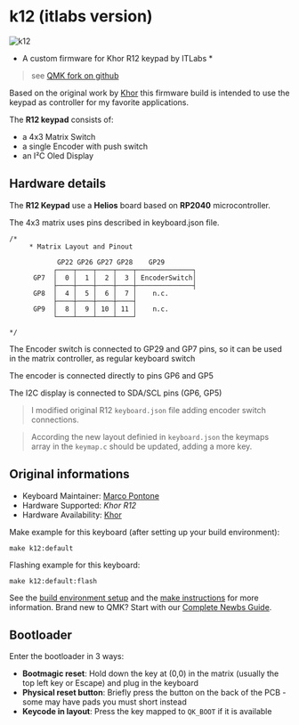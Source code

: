 # k12 (itlabs version)


![k12](https://imgur.com/7I1SfpP)


* A custom firmware for Khor R12 keypad by ITLabs *

> see [QMK fork on github](https://github.com/itarozzi/qmk_firmware/tree/itarozzi/keyboards/r12_it)

Based on the original work by [Khor](https://github.com/MoltenKhor/R12) this firmware build is intended to use the keypad as controller for my favorite applications.

The **R12 keypad** consists of:

- a 4x3 Matrix Switch 
- a single Encoder with push switch
- an I²C Oled Display

## Hardware details

The **R12 Keypad** use a **Helios** board based on **RP2040** microcontroller.
 

The 4x3 matrix uses pins described in keyboard.json file.

```
/*
     * Matrix Layout and Pinout
     
            GP22 GP26 GP27 GP28    GP29
           ┌────┬────┬────┬────┬──────────────┐
      GP7  │  0 │  1 │  2 │  3 │ EncoderSwitch│
           ├────┼────┼────┼────┼──────────────┤ 
      GP8  │  4 │  5 │  6 │  7 │    n.c.
           ├────┼────┼────┼────┤
      GP9  │  8 │  9 │ 10 │ 11 │    n.c.
           └────┴────┴────┴────┘
           
*/
``` 

The Encoder switch is connected to GP29 and GP7 pins, so it can be used
in the matrix controller, as regular keyboard switch

The encoder is connected directly to pins GP6 and GP5

The I2C display is connected to SDA/SCL pins (GP6, GP5) 


> I modified original R12 `keyboard.json` file adding encoder switch connections.

> According the new layout definied in `keyboard.json` the keymaps array in the `keymap.c` should be updated, adding a more key.



## Original informations

* Keyboard Maintainer: [Marco Pontone](https://github.com/MoltenKhor)
* Hardware Supported: *Khor R12*
* Hardware Availability: [Khor](https://github.com/MoltenKhor/R12)

Make example for this keyboard (after setting up your build environment):

    make k12:default

Flashing example for this keyboard:

    make k12:default:flash

See the [build environment setup](https://docs.qmk.fm/#/getting_started_build_tools) and the [make instructions](https://docs.qmk.fm/#/getting_started_make_guide) for more information. Brand new to QMK? Start with our [Complete Newbs Guide](https://docs.qmk.fm/#/newbs).

## Bootloader

Enter the bootloader in 3 ways:

* **Bootmagic reset**: Hold down the key at (0,0) in the matrix (usually the top left key or Escape) and plug in the keyboard
* **Physical reset button**: Briefly press the button on the back of the PCB - some may have pads you must short instead
* **Keycode in layout**: Press the key mapped to `QK_BOOT` if it is available
